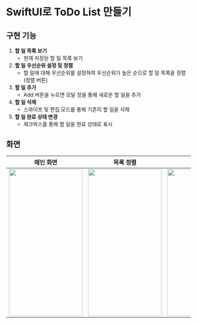 SwiftUI로 ToDo List 만들기
==========

## **구현 기능**

1. **할 일 목록 보기**
    - 현재 저장된 할 일 목록 보기
2. **할 일 우선순위 설정 및 정렬**
    - 할 일에 대해 우선순위를 설정하여 우선순위가 높은 순으로 할 일 목록을 정렬(정렬 버튼)
3. **할 일 추가**
    - Add 버튼을 누르면 모달 창을 통해 새로운 할 일을 추가
4. **할 일 삭제**
    - 스와이프 및 편집 모드를 통해 기존의 할 일을 삭제
5. **할 일 완료 상태 변경**
    - 체크박스를 통해 할 일을 완료 상태로 표시


## 화면

|메인 화면|목록 정렬|할 일 삭제|할 일 추가|
|:---:|:---:|:---:|:---:|
|<img src="https://github.com/jihyeep/ToDoList-SwiftUI/assets/122449708/d399cfcd-c580-4ffc-a119-f089281df011" width="200" height="400"/>|<img src="https://github.com/jihyeep/ToDoList-SwiftUI/assets/122449708/1bc43546-951c-46c1-92d5-eb9b134be00a" width="200" height="400"/>|<img src="https://github.com/jihyeep/ToDoList-SwiftUI/assets/122449708/7e59fa18-3a9d-447b-a78e-b1b81e11b27e" width="200" height="400"/>|<img src="https://github.com/jihyeep/ToDoList-SwiftUI/assets/122449708/e6c63785-a567-4d86-8cde-cd53923268ad" width="200" height="400"/>|
